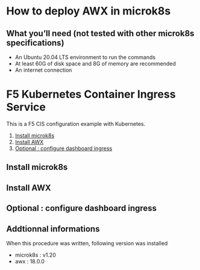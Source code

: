 # How to deploy AWX in microk8s

## What you’ll need (not tested with other microk8s specifications)
- An Ubuntu 20.04 LTS environment to run the commands
- At least 60G of disk space and 8G of memory are recommended
- An internet connection


# F5 Kubernetes Container Ingress Service

This is a F5 CIS configuration example with Kubernetes.

1. [Install microk8s](microk8s_install.md)
1. [Install AWX](awx_install.md)
1. [Optional : configure dashboard ingress](dashboard_install.md)
 

## Install microk8s


## Install AWX


## Optional : configure dashboard ingress
## Addtionnal informations
When this procedure was written, following version was installed

- microk8s : v1.20
- awx : 18.0.0
